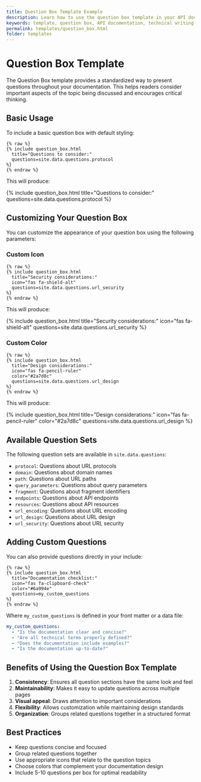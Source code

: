 ```yaml
---
title: Question Box Template Example
description: Learn how to use the question box template in your API documentation
keywords: template, question box, API documentation, technical writing
permalink: templates/question_box.html
folder: templates
---
```


# Question Box Template

The Question Box template provides a standardized way to present questions throughout your documentation. This helps readers consider important aspects of the topic being discussed and encourages critical thinking.

## Basic Usage

To include a basic question box with default styling:

```liquid
{% raw %}
{% include question_box.html 
  title="Questions to consider:" 
  questions=site.data.questions.protocol 
%}
{% endraw %}
```

This will produce:

{% include question_box.html 
  title="Questions to consider:" 
  questions=site.data.questions.protocol 
%}

## Customizing Your Question Box

You can customize the appearance of your question box using the following parameters:

### Custom Icon

```liquid
{% raw %}
{% include question_box.html 
  title="Security considerations:" 
  icon="fas fa-shield-alt"
  questions=site.data.questions.url_security 
%}
{% endraw %}
```

This will produce:

{% include question_box.html 
  title="Security considerations:" 
  icon="fas fa-shield-alt"
  questions=site.data.questions.url_security 
%}

### Custom Color

```liquid
{% raw %}
{% include question_box.html 
  title="Design considerations:" 
  icon="fas fa-pencil-ruler"
  color="#2a7d8c"
  questions=site.data.questions.url_design 
%}
{% endraw %}
```

This will produce:

{% include question_box.html 
  title="Design considerations:" 
  icon="fas fa-pencil-ruler"
  color="#2a7d8c"
  questions=site.data.questions.url_design 
%}

## Available Question Sets

The following question sets are available in `site.data.questions`:

- `protocol`: Questions about URL protocols
- `domain`: Questions about domain names
- `path`: Questions about URL paths
- `query_parameters`: Questions about query parameters
- `fragment`: Questions about fragment identifiers
- `endpoints`: Questions about API endpoints
- `resources`: Questions about API resources
- `url_encoding`: Questions about URL encoding
- `url_design`: Questions about URL design
- `url_security`: Questions about URL security

## Adding Custom Questions

You can also provide questions directly in your include:

```liquid
{% raw %}
{% include question_box.html 
  title="Documentation checklist:"
  icon="fas fa-clipboard-check"
  color="#6a994e"
  questions=my_custom_questions
%}
{% endraw %}
```

Where `my_custom_questions` is defined in your front matter or a data file:

```yaml
my_custom_questions:
  - "Is the documentation clear and concise?"
  - "Are all technical terms properly defined?"
  - "Does the documentation include examples?"
  - "Is the documentation up-to-date?"
```

## Benefits of Using the Question Box Template

1. **Consistency**: Ensures all question sections have the same look and feel
2. **Maintainability**: Makes it easy to update questions across multiple pages
3. **Visual appeal**: Draws attention to important considerations
4. **Flexibility**: Allows customization while maintaining design standards
5. **Organization**: Groups related questions together in a structured format

## Best Practices

- Keep questions concise and focused
- Group related questions together
- Use appropriate icons that relate to the question topics
- Choose colors that complement your documentation design
- Include 5-10 questions per box for optimal readability